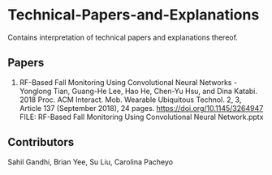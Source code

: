 # Technical-Papers-and-Explanations
Contains interpretation of technical papers and explanations thereof.

## Papers
1. RF-Based Fall Monitoring Using Convolutional Neural Networks - Yonglong Tian, Guang-He Lee, Hao He, Chen-Yu Hsu, and Dina Katabi. 2018
Proc. ACM Interact. Mob. Wearable Ubiquitous Technol. 2, 3, Article 137 (September 2018), 24 pages. https://doi.org/10.1145/3264947
FILE: RF-Based Fall Monitoring Using Convolutional Neural Network.pptx

## Contributors
Sahil Gandhi, Brian Yee, Su Liu, Carolina Pacheyo

